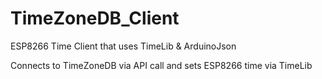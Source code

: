 # TimeZoneDB_Client
ESP8266 Time Client that uses TimeLib &amp; ArduinoJson

Connects to TimeZoneDB via API call and sets ESP8266 time via TimeLib
